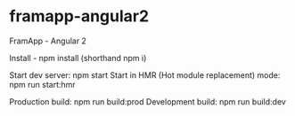 # framapp-angular2
FramApp - Angular 2


Install - npm install (shorthand npm i)

Start dev server: npm start
Start in HMR (Hot module replacement) mode: npm run start:hmr

Production build: npm run build:prod
Development build: npm run build:dev